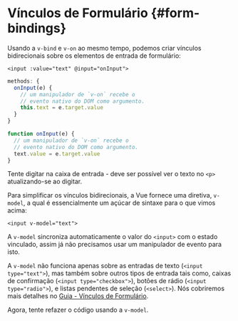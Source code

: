 # Vínculos de Formulário {#form-bindings}

Usando a `v-bind` e `v-on` ao mesmo tempo, podemos criar vínculos bidirecionais sobre os elementos de entrada de formulário:

```vue-html
<input :value="text" @input="onInput">
```

<div class="options-api">

```js
methods: {
  onInput(e) {
    // um manipulador de `v-on` recebe o
    // evento nativo do DOM como argumento.
    this.text = e.target.value
  }
}
```

</div>

<div class="composition-api">

```js
function onInput(e) {
  // um manipulador de `v-on` recebe o
  // evento nativo do DOM como argumento.
  text.value = e.target.value
}
```

</div>

Tente digitar na caixa de entrada - deve ser possível ver o texto no `<p>` atualizando-se ao digitar.

Para simplificar os vínculos bidirecionais, a Vue fornece uma diretiva, `v-model`, a qual é essencialmente um açúcar de sintaxe para o que vimos acima:

```vue-html
<input v-model="text">
```

A `v-model` sincroniza automaticamente o valor do `<input>` com o estado vinculado, assim já não precisamos usar um manipulador de evento para isto.

A `v-model` não funciona apenas sobre as entradas de texto (`<input type="text">`), mas também sobre outros tipos de entrada tais como, caixas de confirmação (`<input type="checkbox">`), botões de rádio (`<input type="radio">`), e listas pendentes de seleção (`<select>`). Nós cobriremos mais detalhes no <a target="_blank" href="/guide/essentials/forms">Guia - Vínculos de Formulário</a>.

Agora, tente refazer o código usando a `v-model`.
